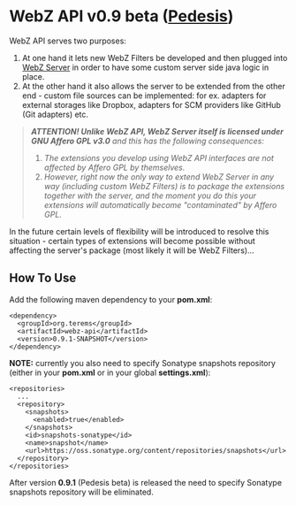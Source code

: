 # WebZ API v0.9 beta ([Pedesis](https://www.pinterest.com/teremterem/pedesis-from-ancient-greek-a-leaping/))

WebZ API serves two purposes:
 1. At one hand it lets new WebZ Filters be developed and then plugged into [WebZ Server](https://github.com/terems-org/webz-server) in order to have some custom server side java logic in place.
 1. At the other hand it also allows the server to be extended from the other end - custom file sources can be implemented: for ex. adapters for external storages like Dropbox, adapters for SCM providers like GitHub (Git adapters) etc.

> ***ATTENTION! Unlike WebZ API, WebZ Server itself is licensed under GNU Affero GPL v3.0*** *and this has the following consequences:*
>  1. *The extensions you develop using WebZ API interfaces are not affected by Affero GPL by themselves.*
>  1. *However, right now the only way to extend WebZ Server in any way (including custom WebZ Filters) is to package the extensions together with the server, and the moment you do this your extensions will automatically become "contaminated" by Affero GPL.*

In the future certain levels of flexibility will be introduced to resolve this situation - certain types of extensions will become possible without affecting the server's package (most likely it will be WebZ Filters)...

How To Use
------

Add the following maven dependency to your **pom.xml**:
```
<dependency>
  <groupId>org.terems</groupId>
  <artifactId>webz-api</artifactId>
  <version>0.9.1-SNAPSHOT</version>
</dependency>
```

**NOTE:** currently you also need to specify Sonatype snapshots repository (either in your **pom.xml** or in your global **settings.xml**):
```
<repositories>
  ...
  <repository>
    <snapshots>
      <enabled>true</enabled>
    </snapshots>
    <id>snapshots-sonatype</id>
    <name>snapshot</name>
    <url>https://oss.sonatype.org/content/repositories/snapshots</url>
  </repository>
</repositories>
```
After version **0.9.1** (Pedesis beta) is released the need to specify Sonatype snapshots repository will be eliminated.

